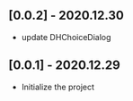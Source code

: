 ## [0.0.2] - 2020.12.30 

- update DHChoiceDialog 



## [0.0.1] - 2020.12.29 

- Initialize the project
